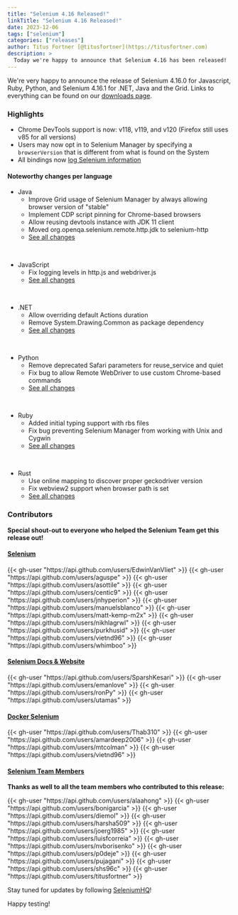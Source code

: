 ```yaml
---
title: "Selenium 4.16 Released!"
linkTitle: "Selenium 4.16 Released!"
date: 2023-12-06
tags: ["selenium"]
categories: ["releases"]
author: Titus Fortner [@titusfortner](https://titusfortner.com)
description: >
  Today we're happy to announce that Selenium 4.16 has been released!
---
```


We're very happy to announce the release of Selenium 4.16.0 for 
Javascript, Ruby, Python, and Selenium 4.16.1 for .NET, Java and the Grid.
Links to everything can be found on our [downloads page][downloads].

### Highlights

  * Chrome DevTools support is now: v118, v119, and v120 (Firefox still uses v85 for all versions)
  * Users may now opt in to Selenium Manager by specifying a `browserVersion` that is different from what is found on the System 
  * All bindings now [log Selenium information](https://www.selenium.dev/documentation/webdriver/troubleshooting/logging/)

#### Noteworthy changes per language

  * Java 
    * Improve Grid usage of Selenium Manager by always allowing browser version of "stable"
    * Implement CDP script pinning for Chrome-based browsers
    * Allow reusing devtools instance with JDK 11 client
    * Moved org.openqa.selenium.remote.http.jdk to selenium-http
    * [See all changes](https://github.com/SeleniumHQ/selenium/blob/trunk/java/CHANGELOG)

  <br>
  
  * JavaScript
    * Fix logging levels in http.js and webdriver.js
    * [See all changes](https://github.com/SeleniumHQ/selenium/blob/trunk/javascript/node/selenium-webdriver/CHANGES.md)
  
  <br>
  
  * .NET
    * Allow overriding default Actions duration
    * Remove System.Drawing.Common as package dependency
    * [See all changes](https://github.com/SeleniumHQ/selenium/blob/trunk/dotnet/CHANGELOG)
  
  <br>
  
  * Python
    * Remove deprecated Safari parameters for reuse_service and quiet
    * Fix bug to allow Remote WebDriver to use custom Chrome-based commands
    * [See all changes](https://github.com/SeleniumHQ/selenium/blob/trunk/py/CHANGES)

<br>
  
  * Ruby
    * Added initial typing support with rbs files
    * Fix bug preventing Selenium Manager from working with Unix and Cygwin
    * [See all changes](https://github.com/SeleniumHQ/selenium/blob/trunk/rb/CHANGES)

<br>

  * Rust
    * Use online mapping to discover proper geckodriver version
    * Fix webview2 support when browser path is set
    * [See all changes](https://github.com/SeleniumHQ/selenium/blob/trunk/rust/CHANGELOG.md)


### Contributors

**Special shout-out to everyone who helped the Selenium Team get this release out!**

#### [Selenium](https://github.com/SeleniumHQ/selenium)

<div class="d-flex justify-content-center">
  <div class="col-11 p-4 bg-transparent">
    <div class="row justify-content-center">
{{< gh-user "https://api.github.com/users/EdwinVanVliet" >}}
{{< gh-user "https://api.github.com/users/aguspe" >}}
{{< gh-user "https://api.github.com/users/asottile" >}}
{{< gh-user "https://api.github.com/users/centic9" >}}
{{< gh-user "https://api.github.com/users/jnhyperion" >}}
{{< gh-user "https://api.github.com/users/manuelsblanco" >}}
{{< gh-user "https://api.github.com/users/matt-kemp-m2x" >}}
{{< gh-user "https://api.github.com/users/nikhlagrwl" >}}
{{< gh-user "https://api.github.com/users/purkhusid" >}}
{{< gh-user "https://api.github.com/users/vietnd96" >}}
{{< gh-user "https://api.github.com/users/whimboo" >}}
    </div>
  </div>
</div>

#### [Selenium Docs & Website](https://github.com/SeleniumHQ/seleniumhq.github.io)

<div class="row justify-content-center">
  <div class="col-11 p-4 bg-transparent">
    <div class="row justify-content-center">
{{< gh-user "https://api.github.com/users/SparshKesari" >}}
{{< gh-user "https://api.github.com/users/emanlove" >}}
{{< gh-user "https://api.github.com/users/ronPy" >}}
{{< gh-user "https://api.github.com/users/utamas" >}}
    </div>
  </div>
</div>

#### [Docker Selenium](https://github.com/SeleniumHQ/docker-selenium)

<div class="row justify-content-center">
  <div class="col-11 p-4 bg-transparent">
    <div class="row justify-content-center">
{{< gh-user "https://api.github.com/users/Thab310" >}}
{{< gh-user "https://api.github.com/users/amardeep2006" >}}
{{< gh-user "https://api.github.com/users/mtcolman" >}}
{{< gh-user "https://api.github.com/users/vietnd96" >}}
    </div>
  </div>
</div>

#### [Selenium Team Members][team]

**Thanks as well to all the team members who contributed to this release:**

<div class="row justify-content-center">
  <div class="col-11 p-4 bg-transparent">
    <div class="row justify-content-center">
{{< gh-user "https://api.github.com/users/alaahong" >}}
{{< gh-user "https://api.github.com/users/bonigarcia" >}}
{{< gh-user "https://api.github.com/users/diemol" >}}
{{< gh-user "https://api.github.com/users/harsha509" >}}
{{< gh-user "https://api.github.com/users/joerg1985" >}}
{{< gh-user "https://api.github.com/users/luisfcorreia" >}}
{{< gh-user "https://api.github.com/users/nvborisenko" >}}
{{< gh-user "https://api.github.com/users/p0deje" >}}
{{< gh-user "https://api.github.com/users/pujagani" >}}
{{< gh-user "https://api.github.com/users/shs96c" >}}
{{< gh-user "https://api.github.com/users/titusfortner" >}}
    </div>
  </div>
</div>

Stay tuned for updates by following [SeleniumHQ](https://twitter.com/seleniumhq)!

Happy testing!

[downloads]: /downloads
[bindings]: /downloads#bindings
[team]: /project/structure
[BiDi]: https://github.com/w3c/webdriver-bidi

